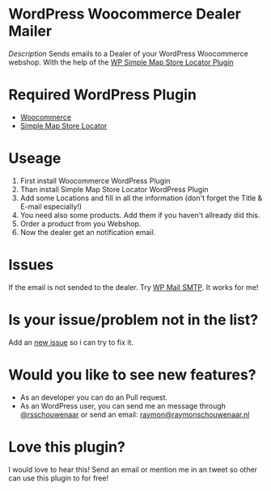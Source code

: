 WordPress Woocommerce Dealer Mailer
=========================

*Description*
Sends emails to a Dealer of your WordPress Woocommerce webshop. With the help of the [WP Simple Map Store Locator Plugin](http://wordpress.org/plugins/simplemap/)

**Required WordPress Plugin**
=========================
- [Woocommerce](http://wordpress.org/plugins/woocommerce/)
- [Simple Map Store Locator](http://wordpress.org/plugins/simplemap/)

**Useage**
=========================
1. First install Woocommerce WordPress Plugin
2. Than install Simple Map Store Locator WordPress Plugin
3. Add some Locations and fill in all the information (don't forget the Title & E-mail especially!)
4. You need also some products. Add them if you haven't allready did this.
5. Order a product from you Webshop.
6. Now the dealer get an notification email.

**Issues**
=========================
If the email is not sended to the dealer. Try [WP Mail SMTP](https://wordpress.org/plugins/wp-mail-smtp/). It works for me!

**Is your issue/problem not in the list?**
=========================
Add an [new issue](https://github.com/raymonschouwenaar/woocommerce-dealer-mailer/issues/new) so i can try to fix it.

**Would you like to see new features?**
=========================

- As an developer you can do an Pull request.
- As an WordPress user, you can send me an message through [@rsschouwenaar](http://www.twitter.com/rsschouwenaar) or send an email: raymon@raymonschouwenaar.nl

**Love this plugin?**
=========================

I would love to hear this! Send an email or mention me in an tweet so other can use this plugin to for free!
